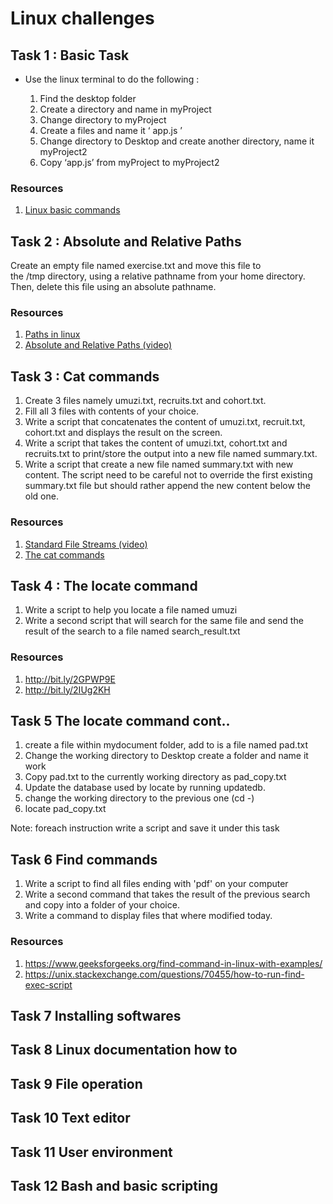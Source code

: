 # Linux challenges 

## Task 1 : Basic Task

- Use the linux terminal to do the following :

	1. Find the desktop folder
	2. Create a directory and name in myProject 
	3. Change directory to myProject
	4. Create a files and name  it  ‘ app.js ’
	5. Change directory to Desktop and create another directory, name it myProject2
	6. Copy ‘app.js’ from myProject to myProject2
  
### Resources

1. [Linux basic commands](https://www.makeuseof.com/tag/an-a-z-of-linux-40-essential-commands-you-should-know/)

## Task 2 : Absolute and Relative Paths 

Create an empty file named exercise.txt and move this file to the /tmp directory, using a relative pathname from your home directory. Then, delete this file using an absolute pathname.

### Resources

1. [Paths in linux](http://www.linfo.org/path.html) 
2. [Absolute and Relative Paths (video)](https://www.youtube.com/watch?v=ephId3mYu9o)


## Task 3 : Cat commands

1. Create 3 files namely umuzi.txt, recruits.txt and cohort.txt. 
2. Fill all 3 files with contents of your choice.
3. Write a script that concatenates the content of umuzi.txt, recruit.txt, cohort.txt and displays the result on the screen.
4. Write a script that takes the content of umuzi.txt, cohort.txt and recruits.txt to print/store the output into a new file named summary.txt.
5. Write a script that create a new file named summary.txt with new content. The script need to be careful not to override the first existing summary.txt file but should rather append the new content below the old one.

### Resources

1. [Standard File Streams (video)](https://www.youtube.com/watch?v=shFMEJJ_fpU)
2. [The cat commands](http://www.linfo.org/cat.html)

## Task 4 : The locate command

1. Write a script to help you locate a file named umuzi
2. Write a second script that will search for the same file and send the result of the search to a file named search_result.txt

### Resources 

1.  http://bit.ly/2GPWP9E
2. http://bit.ly/2IUg2KH


## Task 5 The locate command cont..

1. create a file within mydocument folder, add to is a file named pad.txt
2. Change the working directory to Desktop create a folder and name it work
3. Copy  pad.txt to the currently working directory as pad_copy.txt
4. Update the database used by locate by running updatedb.
5. change the working directory to the previous one (cd -)
6. locate pad_copy.txt

Note: foreach instruction write a script and save it under this task

## Task 6 Find commands
1. Write a script to find all files ending with 'pdf' on your computer
2. Write a second command that takes the result of the previous search and copy  into a folder of your choice. 
3. Write a command to display files that where modified today.

### Resources 

1. https://www.geeksforgeeks.org/find-command-in-linux-with-examples/
2. https://unix.stackexchange.com/questions/70455/how-to-run-find-exec-script


## Task 7 Installing softwares
## Task 8 Linux documentation how to
## Task 9 File operation
## Task 10 Text editor
## Task 11 User environment
## Task 12 Bash and basic scripting
